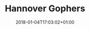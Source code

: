---
title: Hannover Gophers
country: ger
city: Hannover
date: 2018-01-04T17:03:02+01:00
website: https://www.meetup.com/Hannover-Gophers/
---